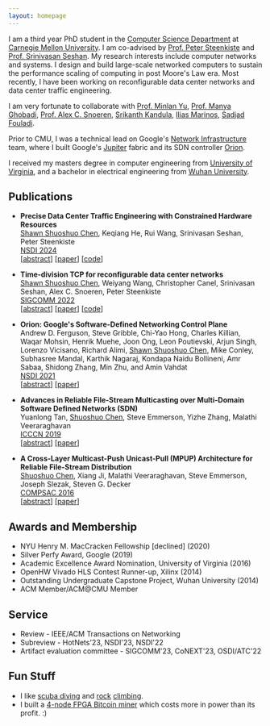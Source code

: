 ```yaml
---
layout: homepage
---
```


I am a third year PhD student in the [Computer Science Department](https://www.csd.cs.cmu.edu/) at [Carnegie Mellon University](https://www.cmu.edu/). I am co-advised by [Prof. Peter Steenkiste](https://www.cs.cmu.edu/~prs/) and [Prof. Srinivasan Seshan](http://www.cs.cmu.edu/~srini/). My research interests include computer networks and systems. I design and build large-scale networked computers to sustain the performance scaling of computing in post Moore's Law era. Most recently, I have been working on reconfigurable data center networks and data center traffic engineering.

I am very fortunate to collaborate with [Prof. Minlan Yu](https://minlanyu.seas.harvard.edu/), [Prof. Manya Ghobadi](https://people.csail.mit.edu/ghobadi/), [Prof. Alex C. Snoeren](https://cseweb.ucsd.edu/~snoeren/), [Srikanth Kandula](https://www.microsoft.com/en-us/research/people/srikanth/), [Ilias Marinos](https://www.microsoft.com/en-us/research/people/ilmarino/), [Sadjad Fouladi](https://sadjad.org/).

Prior to CMU, I was a technical lead on Google's [Network Infrastructure](https://research.google/teams/network-systems/) team, where I built Google's [Jupiter](https://research.google/pubs/pub51587/) fabric and its SDN controller [Orion](https://research.google/pubs/pub50245/).

I received my masters degree in computer engineering from [University of Virginia](https://www.virginia.edu/), and a bachelor in electrical engineering from [Wuhan University](https://en.whu.edu.cn/).

## Publications

- **Precise Data Center Traffic Engineering with Constrained Hardware Resources**
  <br>
  <u>Shawn Shuoshuo Chen</u>, Keqiang He, Rui Wang, Srinivasan Seshan, Peter Steenkiste
  <br>
  [NSDI 2024](https://www.usenix.org/conference/nsdi24)
  <br>
  [[abstract]()] [[paper]()] [[code]()]

- **Time-division TCP for reconfigurable data center networks**
  <br>
  <u>Shawn Shuoshuo Chen</u>, Weiyang Wang, Christopher Canel, Srinivasan Seshan, Alex C. Snoeren, Peter Steenkiste
  <br>
  [SIGCOMM 2022](https://conferences.sigcomm.org/sigcomm/2022/)
  <br>
  [[abstract](https://dl.acm.org/doi/10.1145/3544216.3544254)] [[paper](./assets/papers/tdtcp-sigcomm22.pdf)] [[code](https://github.com/shuoshuc/TDTCP)]

- **Orion: Google's Software-Defined Networking Control Plane**
  <br>
  Andrew D. Ferguson, Steve Gribble, Chi-Yao Hong, Charles Killian, Waqar Mohsin, Henrik Muehe, Joon Ong, Leon Poutievski, Arjun Singh, Lorenzo Vicisano, Richard Alimi, <u>Shawn Shuoshuo Chen</u>, Mike Conley, Subhasree Mandal, Karthik Nagaraj, Kondapa Naidu Bollineni, Amr Sabaa, Shidong Zhang, Min Zhu, and Amin Vahdat
  <br>
  [NSDI 2021](https://www.usenix.org/conference/nsdi21)
  <br>
  [[abstract](https://www.usenix.org/conference/nsdi21/presentation/ferguson)] [[paper](./assets/papers/orion-nsdi21.pdf)]

- **Advances in Reliable File-Stream Multicasting over Multi-Domain Software Defined Networks (SDN)**
  <br>
  Yuanlong Tan, <u>Shuoshuo Chen</u>, Steve Emmerson, Yizhe Zhang, Malathi Veeraraghavan
  <br>
  [ICCCN 2019](http://www.icccn.org/icccn19/index.html)
  <br>
  [[abstract](https://ieeexplore.ieee.org/document/8847110)] [[paper](./assets/papers/tan-icccn19.pdf)]

- **A Cross-Layer Multicast-Push Unicast-Pull (MPUP) Architecture for Reliable File-Stream Distribution**
  <br>
  <u>Shuoshuo Chen</u>, Xiang Ji, Malathi Veeraraghavan, Steve Emmerson, Joseph Slezak, Steven G. Decker
  <br>
  [COMPSAC 2016](https://dblp.org/db/conf/compsac/compsac2016.html)
  <br>
  [[abstract](https://ieeexplore.ieee.org/document/7552068)] [[paper](./assets/papers/fmtp-compsac2016.pdf)]

## Awards and Membership

- NYU Henry M. MacCracken Fellowship \[declined\] (2020)
- Silver Perfy Award, Google (2019)
- Academic Excellence Award Nomination, University of Virginia (2016)
- OpenHW Vivado HLS Contest Runner-up, Xilinx (2014)
- Outstanding Undergraduate Capstone Project, Wuhan University (2014)
- ACM Member/ACM@CMU Member

## Service

- Review - IEEE/ACM Transactions on Networking
- Subreview - HotNets'23, NSDI'23, NSDI'22
- Artifact evaluation committee - SIGCOMM'23, CoNEXT'23, OSDI/ATC'22

## Fun Stuff

- I like [scuba diving](./assets/fun/diving.jpg) and [rock](./assets/fun/rock.jpg) [climbing](./assets/fun/climbing.jpg).
- I built a [4-node FPGA Bitcoin miner](./assets/fun/mining.jpg) which costs more in power than its profit. :)
